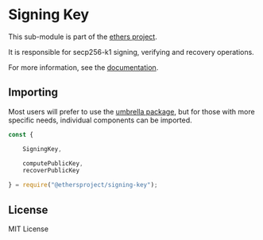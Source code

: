 # Signing Key

This sub-module is part of the [ethers project](https://github.com/ethers-io/ethers.js).

It is responsible for secp256-k1 signing, verifying and recovery operations.

For more information, see the [documentation](https://docs.ethers.io/v5/api/utils/signing-key/).

## Importing

Most users will prefer to use the [umbrella package](https://www.npmjs.com/package/ethers), but for those with more specific needs, individual components can be imported.

```javascript
const {

    SigningKey,

    computePublicKey,
    recoverPublicKey

} = require("@ethersproject/signing-key");
```

## License

MIT License

